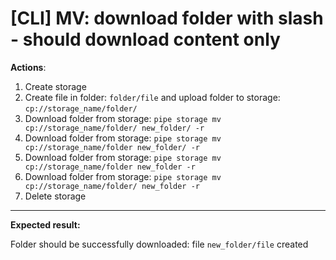# [CLI] MV: download folder with slash - should download content only

**Actions**:
1.  Create storage
2.  Create file in folder: `folder/file` and upload folder to storage: `cp://storage_name/folder/`
3.  Download folder from storage: `pipe storage mv cp://storage_name/folder/ new_folder/ -r`
4.	Download folder from storage: `pipe storage mv cp://storage_name/folder new_folder/ -r`
5.	Download folder from storage: `pipe storage mv cp://storage_name/folder new_folder -r`
6.	Download folder from storage: `pipe storage mv cp://storage_name/folder/ new_folder -r`
7.  Delete storage

***
**Expected result:**

Folder should be successfully downloaded: file `new_folder/file` created